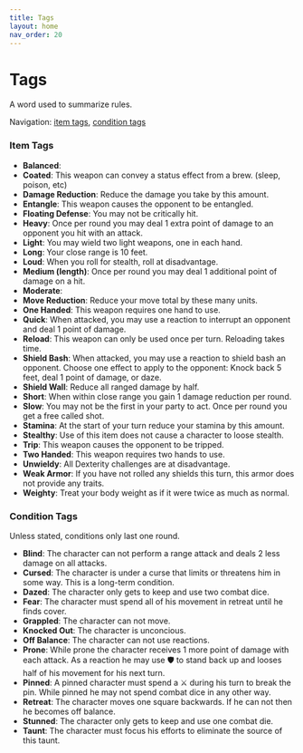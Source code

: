 ```yaml
---
title: Tags
layout: home
nav_order: 20
---
```


# Tags
A word used to summarize rules.

Navigation: [item tags](#item-tags), [condition tags](#condition-tags)

### Item Tags

* **Balanced**: 
* **Coated**:  This weapon can convey a status effect from a brew.  (sleep, poison, etc)
* **Damage Reduction**:  Reduce the damage you take by this amount.
* **Entangle**:  This weapon causes the opponent to be entangled.
* **Floating Defense**:  You may not be critically hit.
* **Heavy**:  Once per round you may deal 1 extra point of damage to an opponent you hit with an attack.
* **Light**:  You may wield two light weapons, one in each hand.
* **Long**:  Your close range is 10 feet.
* **Loud**:  When you roll for stealth, roll at disadvantage.
* **Medium (length)**:  Once per round you may deal 1 additional point of damage on a hit.
* **Moderate**:  
* **Move Reduction**:  Reduce your move total by these many units.
* **One Handed**:  This weapon requires one hand to use.
* **Quick**:  When attacked, you may use a reaction to interrupt an opponent and deal 1 point of damage.
* **Reload**:  This weapon can only be used once per turn.  Reloading takes time.
* **Shield Bash**:  When attacked, you may use a reaction to shield bash an opponent.  Choose one effect to apply to the opponent:  Knock back 5 feet, deal 1 point of damage, or daze.
* **Shield Wall**:  Reduce all ranged damage by half.
* **Short**:  When within close range you gain 1 damage reduction per round.
* **Slow**:  You may not be the first in your party to act.  Once per round you get a free called shot.
* **Stamina**:  At the start of your turn reduce your stamina by this amount.
* **Stealthy**:  Use of this item does not cause a character to loose stealth.
* **Trip**:  This weapon causes the opponent to be tripped.
* **Two Handed**:  This weapon requires two hands to use.
* **Unwieldy**:  All Dexterity challenges are at disadvantage.
* **Weak Armor**:  If you have not rolled any shields this turn, this armor does not provide any traits.
* **Weighty**:  Treat your body weight as if it were twice as much as normal.

### Condition Tags
Unless stated, conditions only last one round.

* **Blind**:  The character can not perform a range attack and deals 2 less damage on all attacks.
* **Cursed**:  The character is under a curse that limits or threatens him in some way.  This is a long-term condition.
* **Dazed**:  The character only gets to keep and use two combat dice.
* **Fear**:  The character must spend all of his movement in retreat until he finds cover.
* **Grappled**:  The character can not move.
* **Knocked Out**:  The character is unconcious.
* **Off Balance**:  The character can not use reactions.
* **Prone**:  While prone the character receives 1 more point of damage with each attack.  As a reaction he may use 🛡 to stand back up and looses half of his movement for his next turn.
* **Pinned**:  A pinned character must spend a ⚔ during his turn to break the pin.  While pinned he may not spend combat dice in any other way.
* **Retreat**:  The character moves one square backwards.  If he can not then he becomes off balance.
* **Stunned**:  The character only gets to keep and use one combat die.
* **Taunt**:  The character must focus his efforts to eliminate the source of this taunt.
